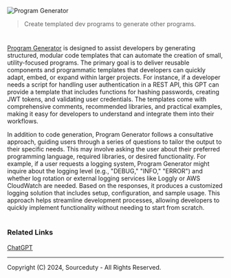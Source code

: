 ![Program Generator](https://github.com/user-attachments/assets/966dd8b3-e7e3-4eb2-8ce6-9251a43dcc12)

> Create templated dev programs to generate other programs.
#

[Program Generator](https://chatgpt.com/g/g-EFrOSQR04-program-generator) is designed to assist developers by generating structured, modular code templates that can automate the creation of small, utility-focused programs. The primary goal is to deliver reusable components and programmatic templates that developers can quickly adapt, embed, or expand within larger projects. For instance, if a developer needs a script for handling user authentication in a REST API, this GPT can provide a template that includes functions for hashing passwords, creating JWT tokens, and validating user credentials. The templates come with comprehensive comments, recommended libraries, and practical examples, making it easy for developers to understand and integrate them into their workflows.

In addition to code generation, Program Generator follows a consultative approach, guiding users through a series of questions to tailor the output to their specific needs. This may involve asking the user about their preferred programming language, required libraries, or desired functionality. For example, if a user requests a logging system, Program Generator might inquire about the logging level (e.g., "DEBUG," "INFO," "ERROR") and whether log rotation or external logging services like Loggly or AWS CloudWatch are needed. Based on the responses, it produces a customized logging solution that includes setup, configuration, and sample usage. This approach helps streamline development processes, allowing developers to quickly implement functionality without needing to start from scratch.

#
### Related Links

[ChatGPT](https://github.com/sourceduty/ChatGPT)

***
Copyright (C) 2024, Sourceduty - All Rights Reserved.
